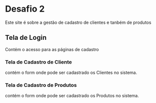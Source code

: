 # Desafio 2
Este site é sobre a gestão de cadastro de clientes e tanbém de produtos
## Tela de Login
Contém o acesso para as páginas de cadastro

### Tela de Cadastro de Cliente
contém o form onde pode ser cadastrado os Clientes no sistema.

### Tela de Cadastro de Produtos

contém o form onde pode ser cadastrado os Produtos no sistema.
